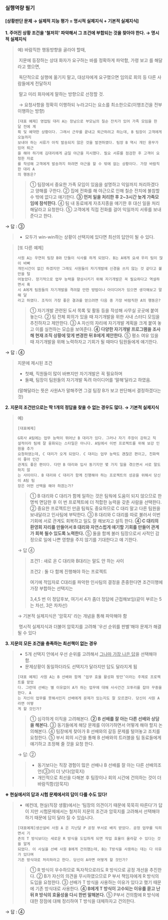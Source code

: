 ### 실행역량 필기

#### [상황판단 문제 → 실제적 지능 평가 = 명시적 실제지식 + 기본적 실제지식]

**1. 주어진 상황 조건을 '철저히' 파악해서 그 조건에 부합되는 것을 찾아야 한다. → 명시적 실제지식**

> 예) 바람직한 행동방향을 골라야 할때, 
>
> ​      지문에 등장하는 상대 화자가 요구하는 바를 정확하게 파악함, 가령 보고 를 해달라고 했으면, 
>
> ​	  독단적으로 실행에 옮기지 말고, 대상자에게 요구했으면 임의로 회의 등 다른 사람들에게 전달하지 
>
> ​	  말고 미리 화자에게 말하는 방향으로 선정할 것. 
>
> ​     → 요청사항을 정확히 이행하되 누라고디는 요소를 최소한으로(이행조건을 전부 이행하는 방향)
>
> ```
> [대표 예제] 영업팀 대리 A는 장남으로 부모님의 칠순 잔치가 있어 가족 모임을 한 달 전에 계
> 획 및 예약한 상황이다. 그래서 근무를 끝내고 퇴근하려고 하는데, B 팀장이 고객에게 오늘까지
> 보내야 하는 서류가 아직 발송되지 않은 것을 발견하였다. 팀장 B 역시 개인 용무가 있어 퇴근
> 을 해야 하기에 김대리에게 금일 야근을 지시했다. 필요 서류를 점검한 후 고객이 요청한 자료
> 를 작성해 고객에게 발송까지 하려면 야근을 할 수 밖에 없는 상황이다. 가장 바람직한 대리 A 
> 의 행동은?
> ```
>
> > ① 팀장에서 중요한 가족 모임이 있음을 설명하고 익일까지 처리하겠다고 양해를 구한다.
> > ② 집에 전화를 해 야근으로 인해 칠순 잔치에 불참할 수 밖에 없다고 얘기한다.
> > **③ 먼저 일을 처리한 후 2~3시간 늦게 가족모임에 참석한다.**
> > ④ 팀 내 동료에게 자초지종을 얘기한 후 대신 일을 처리해달라고 요청한다.
> > ⑤ 고객에게 직접 전화를 걸어 익일까지 서류를 보내준다고 한다.

→ 답 : ③

> * 모두가 win-win하는 상황이 선택지에 있다면 최선의 답안이 될 수 있다. 

> [또 다른 예제]
>
> ```
> 사원 A는 우연히 팀장 B와 단둘이 식사를 하게 되었다. B는 A에게 요새 우리 팀이 많이 바빠
> 개인시간이 없긴 하겠지만 그래도 사원들이 자기개발에 신경을 쓰지 않는 것 같다고 불만을 털
> 어놓았다. 장기적으로 업무 능력을 향상시키기 위해 자기개발은 꼭 필요하다고 역설하면서 혹
> 시 A에게 팀원들의 자기개발을 격려할 만한 방법이나 아이디어가 있으면 생각해보고 말해 달
> 라고 하였다. 조직이 가장 좋은 결과를 얻으려면 다음 중 가장 바람직한 A의 행동은? 
> ```
>
> >① 자기개발 관련된 도서 목록 및 활동 등을 작성해 사무실 곳곳에 붙여 놓는다.
> >② 팀 전체 회의가 있을 때 자기개발을 위한 사내 스터디 모임을 추진하자고 제안한다.
> >③ A 자신의 자리에 자기개발 계획을 크게 붙여 놓고 이를 실천하는 모습을 보여준다.
> >**④ 다양한 자기개발 프로그램을 조사해 현재 조직 상황에 맞게 변경한 뒤 B에게 제안한다.**
> >⑤ 평소 여유 있을 때 자기개발을 위해 노력하자고 기회가 될 때마다 팀원들에게 얘기한다.

→ 답 : ④

> 지문에 제시된 조건
>
> * 첫째, 직원들이 많이 바쁘지만 자기개발은 꼭 필요하며
> * 둘째, 팀장이 팀원들의 자기개발 독려 아이디어를 ‘말해’달라고 하였음.
>
> (말해달라는 뜻은 사원A가 말해주면 그걸 팀장 B가 보고 판단해서 결정하겠다는 것)





**2. 지문의 조건만으로는 딱 1개의 정답을 찾을 수 없는 경우도 많다. → 기본적 실제지식**

> 예) 
>
> ```
> [대표예제]
> 
> G회사 A팀에는 업무 능력이 뛰어난 B 대리가 있다. 그러나 자기 주장이 강하고 직
> 설적이라 팀에 잘 융화되는 스타일은 아니다. A팀에서 이번 프로젝트를 위해 보강 인원을 추가
> 요청하였는데, C 대리가 오게 되었다. C 대리는 업무 능력도 괜찮은 편이고, 친화력이 좋아 인간
> 관계도 좋은 편이다. 다만 B 대리와 입사 동기지만 몇 가지 일을 겪으면서 서로 말도 하지 않
> 는 사이이다. B 대리와 C 대리가 함께 진행해야 하는 프로젝트의 성공을 위해서 당신이 A팀 팀
> 장은 어떤 선택을 해야 하겠는가?
> ```
>
> >  ① B 대리와 C 대리가 함께 일하는 것은 팀웍에 도움이 되지 않으므로 한 명씩 면담한 후 이
> > 번 프로젝트에 더 적합한 능력을 갖춘 사람을 선택한다. 
> > ② 중요한 프로젝트인 만큼 팀웍도 중요하므로 C 대리 말고 다른 팀원을 보내달라고 인사팀에
> > 부탁한다. 
> > ③ B 대리와 C 대리를 따로 불러서 이번 기회에 서로 관계도 회복하고 일도 잘 해보자고 설득
> > 한다. 
> > **④ C 대리의 환영회 자리를 만들어서 B 대리와 자연스럽게 얘기할 기회를 만들어 관계가 회복**
> > **될수 있도록 노력한다.**
> > ⑤ 둘을 함께 불러 팀장으로서 사적인 감정으로 일에 나쁜 영향을 주지 않기를 기대한다고 얘
> > 기한다. 
>
> → 답 ④ 
>
> > 조건1 : 새로 온 C 대리와 B대리는 말도 안 하는 사이
> >
> > 조건2 : 둘 다 함께 진행해야 하는 프로젝트 
> >
> > 여기에 적임자로 C대리를 파악한 인사팀의 결정을 존중한다면 조건이행에 가장 부합하는 선택지는 
> >
> > 3,4,5 번 이 정답후보, 여기서 4가 좀더 정답에 근접해보임(같이 부르는 5는 차선, 3은 차차선)
>
> → 기본적 실제지식은 '암묵지' 라는 개념을 통해 파악해야 함 
>
> ​     명시적 실제지식과 더불어 암묵지를 고려해 '우선 순위를 판별'해야 문제가 해결될 수 있다 





**3. 지문의 모든 조건을 충족하는 최선책이 없는 경우** 

> - 5개 선택지 안에서 우선 순위를 고려해서 <u>그나마 가장 나은 답</u>을 선택해야 함. 
> - 문제상황이 동일하더라도 선택지가 달라지만 답도 달라지게 됨 
>
> ```
> [대표 예제] 사원 A는 B 선배와 함께 ‘업무 효율 활성화 방안’이라는 주제로 프로젝트를 맡았
> 다. 그런데 선배는 별 이유없이 A가 하는 업무에 대해 사사건건 꼬투리를 잡아 꾸중을 한다. A
> 는 자신이 업무를 못해서인지 선배에게 문제가 있는지도 잘 모르겠다. 당신이 사원 A라면 어떻
> 게 할 것인가?
> ```
>
> > ① 심각하게 이직을 고려해본다.
> > **② B 선배를 잘 아는 다른 선배와 상담을 해본다.**
> > ③ 동기들에게 해당 문제를 이야기하면서 어떻게 해야 할지 논의해본다.
> > ④ 팀장에게 찾아가 B 선배와의 갈등 문제를 털어놓고 조치를 요청한다. 
> > ⑤ 부서 회의 시간을 통해 B 선배와의 트러블을 팀 동료들에게 얘기하고 조정해 줄 것을 요청
> > 한다.
>
> → 답: ②
>
> > * 동기보다는 직장 경험이 많은 선배나 B 선배를 잘 아는 다른 선배의조언(③)이 더 낫다(암묵지)
> > * 개인적으로 최선을 다해본 후 팀장이나 회의 시간에 건의하는 것이 더 바람직함(암묵지)



**※ 현실에서의 답과 시험 문제에서의 답이 다를 수도 있다!**

> - 예컨데, 현실(직장 생활)에서는 ‘팀장의 의견이기 때문에 묵묵히 따른다’가 답이
>   지만 시험문제에서는 철저히 지문의 조건과 암묵지를 고려해서 선택해야 하기 때문에 답이 달라
>   질 수 있습니다.
>
> ```
> [대표예제]생산설비 사원 A 은 지난달 P 공정 부서로 배치 받았다. 공정 업무를 익히면서 기
> 존의 T 방식보다는 새로운 R 방식을 도입하게 되면 작업 효율이 올라갈 수 있다는 것을 알게
> 되었다. 이 사실을 선배 사원 B에게 건의했는데, B는 T방식을 사용하는 데는 다 이유가 있다며
> 기존 방식대로 처리하라고 한다. 당신이 A라면 어떻게 할 것인가?
> ```
>
> > ① R 방식이 우수하므로 독자적으로라도 R 방식으로 공정 개선을 추진한다.
> > ② B가 자신의 의견을 무시하였으므로 P 부서 책임자에게 R 방식의 도입을 요청한다.
> > ③ 선배가 T 방식을 사용하는 이유가 있다고 했기 때문에 기존 방식대로 사용한다.
> > **④ B에게 T 방식이 고수되는 이유를 묻고 난 뒤 R 방식의 효율성을 다시 한번 말해본다.**
> > ⑤ P부서 건의함에 R 방식에 대한 장점에 대해 정리하여 T 방식을 대체하자고 건의한다.

→ 답 : ④